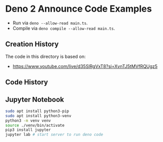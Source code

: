 # Deno 2 Announce Code Examples

- Run via `deno --allow-read main.ts`.
- Compile via `deno compile --allow-read main.ts`.

## Creation History

The code in this directory is based on:

- https://www.youtube.com/live/d35SlRgVxT8?si=XvnTJ5tMVfRQUgz5

## Code History

## Jupyter Notebook

```bash
sudo apt install python3-pip
sudo apt install python3-venv
python3 -m venv venv
source ./venv/bin/activate
pip3 install jupyter
jupyter lab # start server to run deno code
```
